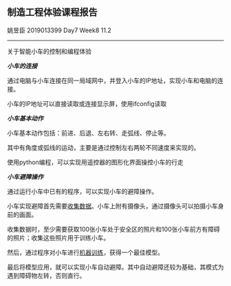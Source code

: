 ## 制造工程体验课程报告

姚昱臣 2019013399 Day7 Week8 11.2

***

关于智能小车的控制和编程体验



***小车的连接***

通过电脑与小车连接在同一局域网中，并登入小车的IP地址，实现小车和电脑的连接。

小车的IP地址可以直接读取或连接显示屏，使用ifconfig读取



***小车基本动作***

小车基本动作包括：前进、后退、左右转、走弧线、停止等。

其中有角度或弧线的运动，主要是通过控制左右两轮不同速度来实现的。

使用python编程，可以实现用遥控器的图形化界面操控小车的行走



***小车避障操作***

通过运行小车中已有的程序，可以实现小车的避障操作。

小车实现避障首先需要<u>收集数据</u>。小车上附有摄像头，通过摄像头可以拍摄小车身前的画面。

收集数据时，至少需要获取100张小车处于安全区的照片和100张小车前方有障碍的照片；收集这些照片用于训练小车。

然后，通过程序对小车进行<u>机器训练</u>，获得一个最佳模型。

最后将模型应用，就可以实现小车自动避障。其中自动避障还较为基础，其模式为遇到障碍物左转，否则直行。




